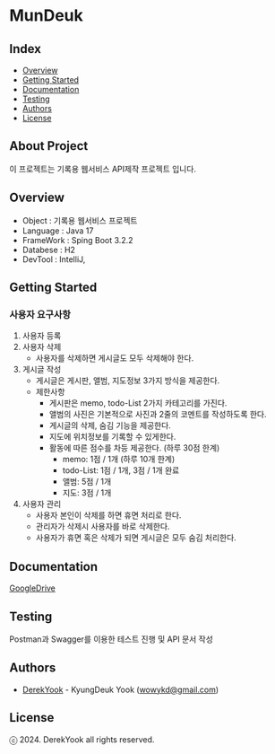 # MunDeuk

## Index
- [Overview](#overview)
- [Getting Started](#getting-started)
- [Documentation](#documentation)
- [Testing](#testing)
- [Authors](#authors)
- [License](#license)

## About Project
이 프로젝트는 기록용 웹서비스 API제작 프로젝트 입니다.

## Overview
- Object : 기록용 웹서비스 프로젝트
- Language : Java 17
- FrameWork : Sping Boot 3.2.2
- Databese : H2
- DevTool : IntelliJ, 


## Getting Started
### 사용자 요구사항
1. 사용자 등록
2. 사용자 삭제
    - 사용자를 삭제하면 게시글도 모두 삭제해야 한다.
3. 게시글 작성
   - 게시글은 게시판, 앨범, 지도정보 3가지 방식을 제공한다.
   - 제한사항
     - 게시판은 memo, todo-List 2가지 카테고리를 가진다.
     - 앨범의 사진은 기본적으로 사진과 2줄의 코멘트를 작성하도록 한다.
     - 게시글의 삭제, 숨김 기능을 제공한다.
     - 지도에 위치정보를 기록할 수 있게한다.
     - 활동에 따른 점수를 차등 제공한다. (하루 30점 한계)
       - memo: 1점 / 1개 (하루 10개 한계)
       - todo-List: 1점 / 1개, 3점 / 1개 완료
       - 앨범: 5점 / 1개
       - 지도: 3점 / 1개
4. 사용자 관리
   - 사용자 본인이 삭제를 하면 휴면 처리로 한다.
   - 관리자가 삭제시 사용자를 바로 삭제한다.
   - 사용자가 휴면 혹은 삭제가 되면 게시글은 모두 숨김 처리한다.

    
## Documentation
<a href="https://drive.google.com/drive/folders/1ADAvIToiEl6eJv-lHRXVnPVXkr9qCVKR?usp=sharing" target="_blank">GoogleDrive</a>
    
## Testing
Postman과 Swagger를 이용한 테스트 진행 및 API 문서 작성

## Authors
- [DerekYook](https://github.com/DerekYook) - KyungDeuk Yook (wowykd@gmail.com)

## License
ⓒ 2024. DerekYook all rights reserved.
